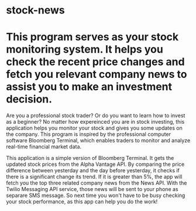 # stock-news
# This program serves as your stock monitoring system. It helps you check the recent price changes and fetch you relevant company news to assist you to make an investment decision.

Are you a professional stock trader? Or do you want to learn how to invest as a beginner? No matter how expereinced you are in stock investing, this application helps you monitor your stock 
and gives you some updates on the company. This program is inspired by the professional computer software Bloomberg Terminal, which 
enables traders to monitor and analyze real-time financial market data. 

This application is a simple version of Bloomberg Terminal. It gets the updated stock prices from the Alpha Vantage API. By comparing the price difference between yesterday and the day before yesterday,
it checks if there is a significant change its trend. If it is greater than 5%, the app will fetch you the top three related company news from the News API. With the Twilio Messaging API service, those news will be
sent to your phone as separare SMS message. So next time you won't have to be busy checking your stock performance, as this app can help you do the work!
